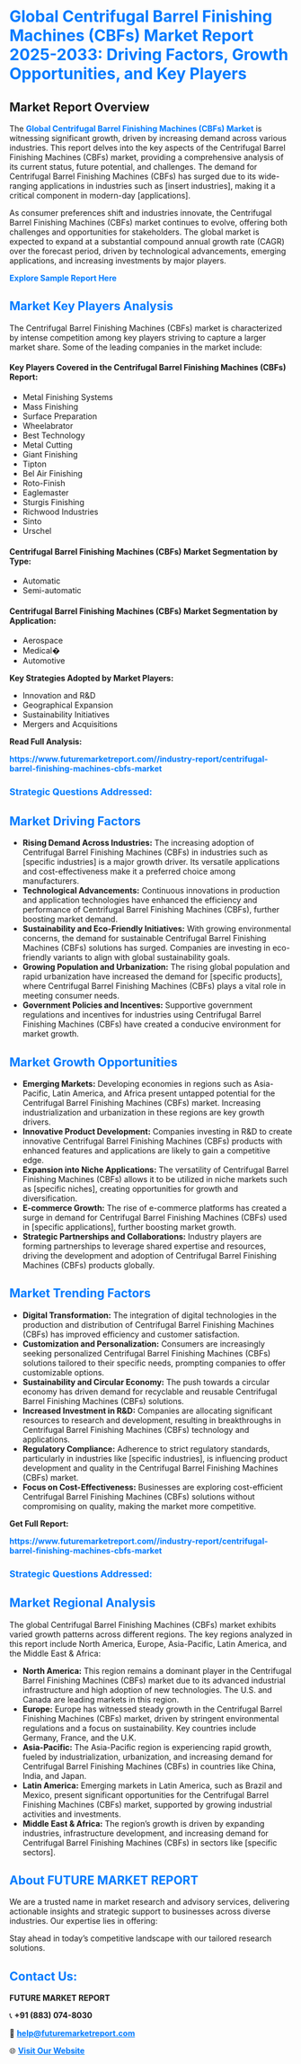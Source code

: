 <h1 style="color: #007BFF;">Global Centrifugal Barrel Finishing Machines (CBFs) Market Report 2025-2033: Driving Factors, Growth Opportunities, and Key Players</h1>

<section id="overview">
<h2>Market Report Overview</h2>
<p>The <a href="https://www.futuremarketreport.com//industry-report/centrifugal-barrel-finishing-machines-cbfs-market" style="color: #007BFF; text-decoration: none;"><strong>Global Centrifugal Barrel Finishing Machines (CBFs) Market</strong></a> is witnessing significant growth, driven by increasing demand across various industries. This report delves into the key aspects of the Centrifugal Barrel Finishing Machines (CBFs) market, providing a comprehensive analysis of its current status, future potential, and challenges. The demand for Centrifugal Barrel Finishing Machines (CBFs) has surged due to its wide-ranging applications in industries such as [insert industries], making it a critical component in modern-day [applications].</p>
<p>As consumer preferences shift and industries innovate, the Centrifugal Barrel Finishing Machines (CBFs) market continues to evolve, offering both challenges and opportunities for stakeholders. The global market is expected to expand at a substantial compound annual growth rate (CAGR) over the forecast period, driven by technological advancements, emerging applications, and increasing investments by major players.</p>
</section>

<section id="overview">
<p><a href="https://www.futuremarketreport.com//request-sample/reportId=92186" style="color: #007BFF; text-decoration: none;"><strong>Explore Sample Report Here</strong></a></p>
</section>

<section id="key-players">
<h2 style="color: #007BFF;">Market Key Players Analysis</h2>
<p>The Centrifugal Barrel Finishing Machines (CBFs) market is characterized by intense competition among key players striving to capture a larger market share. Some of the leading companies in the market include:</p>
<h4>Key Players Covered in the Centrifugal Barrel Finishing Machines (CBFs) Report:</h4>
<ul><li>Metal Finishing Systems</li><li>Mass Finishing</li><li>Surface Preparation</li><li>Wheelabrator</li><li>Best Technology</li><li>Metal Cutting</li><li>Giant Finishing</li><li>Tipton</li><li>Bel Air Finishing</li><li>Roto-Finish</li><li>Eaglemaster</li><li>Sturgis Finishing</li><li>Richwood Industries</li><li>Sinto</li><li>Urschel</li></ul>
<h4>Centrifugal Barrel Finishing Machines (CBFs) Market Segmentation by Type:</h4>
<ul><li>Automatic</li><li>Semi-automatic</li></ul>

<h4>Centrifugal Barrel Finishing Machines (CBFs) Market Segmentation by Application:</h4>
<ul><li>Aerospace</li><li>Medical�</li><li>Automotive</li></ul>
<p><strong>Key Strategies Adopted by Market Players:</strong></p>
<ul>
<li>Innovation and R&D</li>
<li>Geographical Expansion</li>
<li>Sustainability Initiatives</li>
<li>Mergers and Acquisitions</li>
</ul>
</section>

<section>
<p><strong>Read Full Analysis: </strong></p><a href="https://www.futuremarketreport.com//industry-report/centrifugal-barrel-finishing-machines-cbfs-market" style="color: #007BFF; text-decoration: none;"><strong>https://www.futuremarketreport.com//industry-report/centrifugal-barrel-finishing-machines-cbfs-market</strong></a>
<h3 style="color: #007BFF;">Strategic Questions Addressed:</h3>
</section>

<section id="driving-factors">
<h2 style="color: #007BFF;">Market Driving Factors</h2>
<ul>
<li><strong>Rising Demand Across Industries:</strong> The increasing adoption of Centrifugal Barrel Finishing Machines (CBFs) in industries such as [specific industries] is a major growth driver. Its versatile applications and cost-effectiveness make it a preferred choice among manufacturers.</li>
<li><strong>Technological Advancements:</strong> Continuous innovations in production and application technologies have enhanced the efficiency and performance of Centrifugal Barrel Finishing Machines (CBFs), further boosting market demand.</li>
<li><strong>Sustainability and Eco-Friendly Initiatives:</strong> With growing environmental concerns, the demand for sustainable Centrifugal Barrel Finishing Machines (CBFs) solutions has surged. Companies are investing in eco-friendly variants to align with global sustainability goals.</li>
<li><strong>Growing Population and Urbanization:</strong> The rising global population and rapid urbanization have increased the demand for [specific products], where Centrifugal Barrel Finishing Machines (CBFs) plays a vital role in meeting consumer needs.</li>
<li><strong>Government Policies and Incentives:</strong> Supportive government regulations and incentives for industries using Centrifugal Barrel Finishing Machines (CBFs) have created a conducive environment for market growth.</li>
</ul>
</section>

<section id="growth-opportunities">
<h2 style="color: #007BFF;">Market Growth Opportunities</h2>
<ul>
<li><strong>Emerging Markets:</strong> Developing economies in regions such as Asia-Pacific, Latin America, and Africa present untapped potential for the Centrifugal Barrel Finishing Machines (CBFs) market. Increasing industrialization and urbanization in these regions are key growth drivers.</li>
<li><strong>Innovative Product Development:</strong> Companies investing in R&D to create innovative Centrifugal Barrel Finishing Machines (CBFs) products with enhanced features and applications are likely to gain a competitive edge.</li>
<li><strong>Expansion into Niche Applications:</strong> The versatility of Centrifugal Barrel Finishing Machines (CBFs) allows it to be utilized in niche markets such as [specific niches], creating opportunities for growth and diversification.</li>
<li><strong>E-commerce Growth:</strong> The rise of e-commerce platforms has created a surge in demand for Centrifugal Barrel Finishing Machines (CBFs) used in [specific applications], further boosting market growth.</li>
<li><strong>Strategic Partnerships and Collaborations:</strong> Industry players are forming partnerships to leverage shared expertise and resources, driving the development and adoption of Centrifugal Barrel Finishing Machines (CBFs) products globally.</li>
</ul>
</section>

<section id="trending-factors">
<h2 style="color: #007BFF;">Market Trending Factors</h2>
<ul>
<li><strong>Digital Transformation:</strong> The integration of digital technologies in the production and distribution of Centrifugal Barrel Finishing Machines (CBFs) has improved efficiency and customer satisfaction.</li>
<li><strong>Customization and Personalization:</strong> Consumers are increasingly seeking personalized Centrifugal Barrel Finishing Machines (CBFs) solutions tailored to their specific needs, prompting companies to offer customizable options.</li>
<li><strong>Sustainability and Circular Economy:</strong> The push towards a circular economy has driven demand for recyclable and reusable Centrifugal Barrel Finishing Machines (CBFs) solutions.</li>
<li><strong>Increased Investment in R&D:</strong> Companies are allocating significant resources to research and development, resulting in breakthroughs in Centrifugal Barrel Finishing Machines (CBFs) technology and applications.</li>
<li><strong>Regulatory Compliance:</strong> Adherence to strict regulatory standards, particularly in industries like [specific industries], is influencing product development and quality in the Centrifugal Barrel Finishing Machines (CBFs) market.</li>
<li><strong>Focus on Cost-Effectiveness:</strong> Businesses are exploring cost-efficient Centrifugal Barrel Finishing Machines (CBFs) solutions without compromising on quality, making the market more competitive.</li>
</ul>
</section>

<section>
<p><strong>Get Full Report: </strong></p><a href="https://www.futuremarketreport.com//industry-report/centrifugal-barrel-finishing-machines-cbfs-market" style="color: #007BFF; text-decoration: none;"><strong>https://www.futuremarketreport.com//industry-report/centrifugal-barrel-finishing-machines-cbfs-market</strong></a>
<h3 style="color: #007BFF;">Strategic Questions Addressed:</h3>
</section>


<section id="regional-analysis">
<h2 style="color: #007BFF;">Market Regional Analysis</h2>
<p>The global Centrifugal Barrel Finishing Machines (CBFs) market exhibits varied growth patterns across different regions. The key regions analyzed in this report include North America, Europe, Asia-Pacific, Latin America, and the Middle East & Africa:</p>
<ul>
<li><strong>North America:</strong> This region remains a dominant player in the Centrifugal Barrel Finishing Machines (CBFs) market due to its advanced industrial infrastructure and high adoption of new technologies. The U.S. and Canada are leading markets in this region.</li>
<li><strong>Europe:</strong> Europe has witnessed steady growth in the Centrifugal Barrel Finishing Machines (CBFs) market, driven by stringent environmental regulations and a focus on sustainability. Key countries include Germany, France, and the U.K.</li>
<li><strong>Asia-Pacific:</strong> The Asia-Pacific region is experiencing rapid growth, fueled by industrialization, urbanization, and increasing demand for Centrifugal Barrel Finishing Machines (CBFs) in countries like China, India, and Japan.</li>
<li><strong>Latin America:</strong> Emerging markets in Latin America, such as Brazil and Mexico, present significant opportunities for the Centrifugal Barrel Finishing Machines (CBFs) market, supported by growing industrial activities and investments.</li>
<li><strong>Middle East & Africa:</strong> The region’s growth is driven by expanding industries, infrastructure development, and increasing demand for Centrifugal Barrel Finishing Machines (CBFs) in sectors like [specific sectors].</li>
</ul>
</section>

<footer>
<h2 style="color: #007BFF;">About FUTURE MARKET REPORT</h2>
<p>We are a trusted name in market research and advisory services, delivering actionable insights and strategic support to businesses across diverse industries. Our expertise lies in offering:</p>

<p>Stay ahead in today’s competitive landscape with our tailored research solutions.</p>

<h2 style="color: #007BFF;">Contact Us:</h2>
<p><strong>FUTURE MARKET REPORT</strong></p>
<p>📞 <strong>+91 (883) 074-8030</strong></p>
<p>📧 <strong><a href="mailto:help@futuremarketreport.com" style="color: #007BFF;">help@futuremarketreport.com</a></strong></p>
<p>🌐 <strong><a href="https://www.futuremarketreport.com/" style="color: #007BFF;">Visit Our Website</a></strong></p>
</footer>